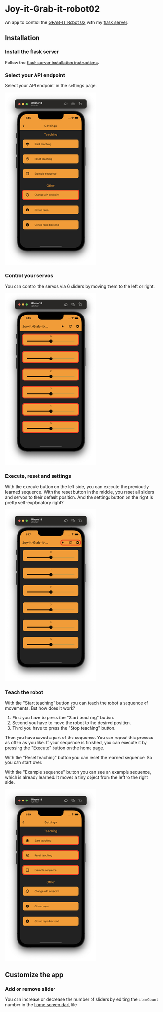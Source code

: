 # Joy-it-Grab-it-robot02
An app to control the [GRAB-IT Robot 02](https://joy-it.net/de/products/Robot02) with my [flask server](https://github.com/floodoo/Joy-it-Grab-it-robot02-backend).

## Installation

### Install the flask server
Follow the [flask server installation instructions](https://github.com/floodoo/Joy-it-Grab-it-robot02-backend).

### Select your API endpoint
Select your API endpoint in the settings page.

<img src="https://github.com/floodoo/Joy-it-Grab-it-robot02-frontend/blob/main/assets/images/settings_page_change_api_endpoint.png?raw=true" width="300">

### Control your servos
You can control the servos via 6 sliders by moving them to the left or right.

<img src="https://github.com/floodoo/Joy-it-Grab-it-robot02-frontend/blob/main/assets/images/slider_page_slider.png?raw=true" width="300">

### Execute, reset and settings
With the execute button on the left side, you can execute the previously learned sequence. With the reset button in the middle, you reset all sliders and servos to their default position. And the settings button on the right is pretty self-explanatory right?

<img src="https://github.com/floodoo/Joy-it-Grab-it-robot02-frontend/blob/main/assets/images/slider_page_buttons.png?raw=true" width="300">

### Teach the robot
With the "Start teaching" button you can teach the robot a sequence of movements. But how does it work? 
1. First you have to press the "Start teaching" button.
2. Second you have to move the robot to the desired position.
3. Third you have to press the "Stop teaching" button.
   
Then you have saved a part of the sequence. You can repeat this process as often as you like.
If your sequence is finished, you can execute it by pressing the "Execute" button on the home page.

With the "Reset teaching" button you can reset the learned sequence. So you can start over.

With the "Example sequence" button you can see an example sequence, which is already learned. It moves a tiny object from the left to the right side.

<img src="https://github.com/floodoo/Joy-it-Grab-it-robot02-frontend/blob/main/assets/images/settings_teaching.png?raw=true" width="300">

## Customize the app
### Add or remove slider
You can increase or decrease the number of sliders by editing the `itemCount` number in the [home.screen.dart](lib/ui/screens/home/home.screen.dart) file